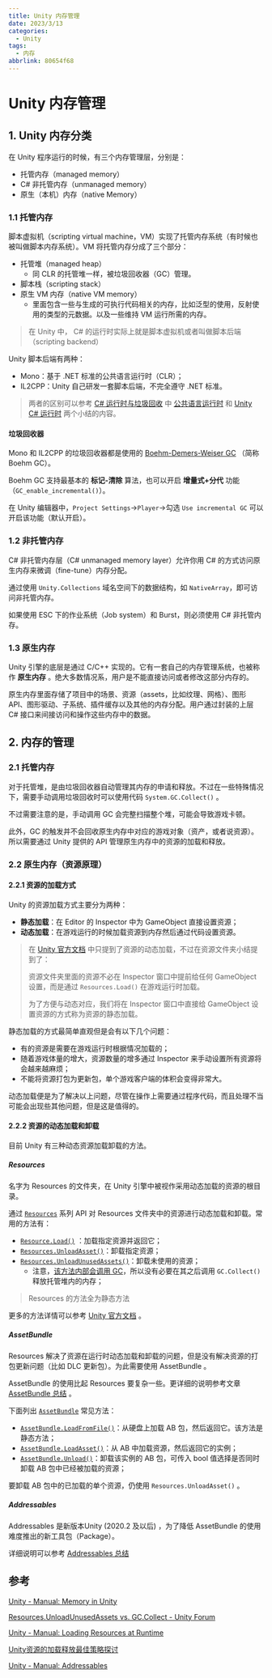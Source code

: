 ```yaml
---
title: Unity 内存管理
date: 2023/3/13
categories:
  - Unity
tags:
  - 内存
abbrlink: 80654f68
---
```


# Unity 内存管理

## 1. Unity 内存分类

在 Unity 程序运行的时候，有三个内存管理层，分别是：

* 托管内存（managed memory）
* C# 非托管内存（unmanaged memory）
* 原生（本机）内存（native Memory）

### 1.1 托管内存

脚本虚拟机（scripting virtual machine，VM）实现了托管内存系统（有时候也被叫做脚本内存系统）。VM 将托管内存分成了三个部分：

* 托管堆（managed heap）
  * 同 CLR 的托管堆一样，被垃圾回收器（GC）管理。
* 脚本栈（scripting stack）
* 原生 VM 内存（native VM memory）
  * 里面包含一些与生成的可执行代码相关的内存，比如泛型的使用，反射使用的类型的元数据。以及一些维持 VM 运行所需的内存。

> 在 Unity 中， C# 的运行时实际上就是脚本虚拟机或者叫做脚本后端（scripting backend） 

Unity 脚本后端有两种：

* Mono：基于 .NET 标准的公共语言运行时（CLR）；
* IL2CPP：Unity 自己研发一套脚本后端，不完全遵守 .NET 标准。

> 两者的区别可以参考 [C# 运行时与垃圾回收](https://blog.ashechol.top/posts/70fb648.html) 中 [公共语言运行时](https://blog.ashechol.top/posts/70fb648.html#%E5%85%AC%E5%85%B1%E8%AF%AD%E8%A8%80%E8%BF%90%E8%A1%8C%E6%97%B6clr) 和 [Unity C# 运行时](https://blog.ashechol.top/posts/70fb648.html#unity-c-%E8%BF%90%E8%A1%8C%E6%97%B6) 两个小结的内容。

#### 垃圾回收器

Mono 和 IL2CPP 的垃圾回收器都是使用的 [Boehm-Demers-Weiser GC](https://github.com/ivmai/bdwgc) （简称 Boehm GC）。

Boehm GC 支持最基本的 **标记-清除** 算法，也可以开启 **增量式+分代** 功能（`GC_enable_incremental()`）。

在 Unity 编辑器中，`Project Settings`->`Player`->勾选 `Use incremental GC` 可以开启该功能（默认开启）。

### 1.2 非托管内存

C# 非托管内存层（C# unmanaged memory layer）允许你用 C# 的方式访问原生内存来微调（fine-tune）内存分配。

通过使用 `Unity.Collections` 域名空间下的数据结构，如 `NativeArray`，即可访问非托管内存。

如果使用 ESC 下的作业系统（Job system）和 Burst，则必须使用 C# 非托管内存。

### 1.3 原生内存

Unity 引擎的底层是通过 C/C++ 实现的。它有一套自己的内存管理系统，也被称作 **原生内存** 。绝大多数情况系，用户是不能直接访问或者修改这部分内存的。

原生内存里面存储了项目中的场景、资源（assets，比如纹理、网格）、图形API、图形驱动、子系统、插件缓存以及其他的内存分配。用户通过封装的上层 C# 接口来间接访问和操作这些内存中的数据。

## 2. 内存的管理

### 2.1 托管内存

对于托管堆，是由垃圾回收器自动管理其内存的申请和释放。不过在一些特殊情况下，需要手动调用垃圾回收时可以使用代码 `System.GC.Collect()` 。

不过需要注意的是，手动调用 GC 会完整扫描整个堆，可能会导致游戏卡顿。

此外，GC 的触发并不会回收原生内存中对应的游戏对象（资产，或者说资源）。所以需要通过 Unity 提供的 API 管理原生内存中的资源的加载和释放。

### 2.2 原生内存（资源原理）

#### 2.2.1 资源的加载方式

Unity 的资源加载方式主要分为两种：

* **静态加载**：在 Editor 的 Inspector 中为 GameObject 直接设置资源；
* **动态加载**：在游戏运行的时候加载资源到内存然后通过代码设置资源。

> 在 [Unity 官方文档](https://docs.unity.cn/2019.4/Documentation/Manual/LoadingResourcesatRuntime.html) 中只提到了资源的动态加载，不过在资源文件夹小结提到了：
>
> 资源文件夹里面的资源不必在 Inspector 窗口中提前给任何 GameObject 设置，而是通过 `Resources.Load()` 在游戏运行时加载。
>
> 为了方便与动态对应，我们将在 Inspector 窗口中直接给 GameObject 设置资源的方式称为资源的静态加载。

静态加载的方式最简单直观但是会有以下几个问题：

* 有的资源是需要在游戏运行时根据情况加载的；
* 随着游戏体量的增大，资源数量的增多通过 Inspector 来手动设置所有资源将会越来越麻烦；
* 不能将资源打包为更新包，单个游戏客户端的体积会变得非常大。

动态加载便是为了解决以上问题，尽管在操作上需要通过程序代码，而且处理不当可能会出现些其他问题，但是这是值得的。

#### 2.2.2 资源的动态加载和卸载

目前 Unity 有三种动态资源加载卸载的方法。

##### Resources

名字为 Resources 的文件夹，在 Unity 引擎中被视作采用动态加载的资源的根目录。

通过 [`Resources`](https://docs.unity3d.com/ScriptReference/Resources.html) 系列 API 对 Resources 文件夹中的资源进行动态加载和卸载。常用的方法有：

* [`Resource.Load()`](https://docs.unity3d.com/ScriptReference/Resources.Load.html) ：加载指定资源并返回它；
* [`Resources.UnloadAsset()`](https://docs.unity3d.com/ScriptReference/Resources.UnloadAsset.html)：卸载指定资源；
* [`Resources.UnloadUnusedAssets()`](https://docs.unity3d.com/ScriptReference/Resources.UnloadUnusedAssets.html)：卸载未使用的资源；
  * 注意，[该方法内部会调用 GC](https://forum.unity.com/threads/resources-unloadunusedassets-vs-gc-collect.358597/)，所以没有必要在其之后调用 `GC.Collect()` 释放托管堆内的内存；

> Resources 的方法全为静态方法

更多的方法详情可以参考 [Unity 官方文档](https://docs.unity3d.com/ScriptReference/Resources.html) 。

##### AssetBundle

Resources 解决了资源在运行时动态加载和卸载的问题，但是没有解决资源的打包更新问题（比如 DLC 更新包）。为此需要使用 AssetBundle 。

AssetBundle 的使用比起 Resources 要复杂一些。更详细的说明参考文章 [AssetBundle 总结](https://blog.ashechol.top/posts/5e5b801b.html) 。

下面列出 [`AssetBundle`](https://docs.unity.cn/2019.4/Documentation/ScriptReference/AssetBundle.html) 常见方法：

* [`AssetBundle.LoadFromFile()`](https://docs.unity.cn/2019.4/Documentation/ScriptReference/AssetBundle.LoadFromFile.html)：从硬盘上加载 AB 包，然后返回它。该方法是静态方法；
* [`AssetBundle.LoadAsset()`](https://docs.unity.cn/2019.4/Documentation/ScriptReference/AssetBundle.LoadAsset.html)：从 AB 中加载资源，然后返回它的实例；
* [`AssetBundle.Unload()`](https://docs.unity.cn/2019.4/Documentation/ScriptReference/AssetBundle.Unload.html)：卸载该实例的 AB 包，可传入 bool 值选择是否同时卸载 AB 包中已经被加载的资源；

要卸载 AB 包中的已加载的单个资源，仍使用 `Resources.UnloadAsset()` 。

##### Addressables

Addressables 是新版本Unity (2020.2 及以后) ，为了降低 AssetBundle 的使用难度推出的新工具包（Package）。

详细说明可以参考 [Addressables 总结](https://blog.ashechol.top/posts/e6335314.html)

## 参考

[Unity - Manual: Memory in Unity](https://docs.unity3d.com/Manual/performance-memory-overview.html)

[Resources.UnloadUnusedAssets vs. GC.Collect - Unity Forum](https://forum.unity.com/threads/resources-unloadunusedassets-vs-gc-collect.358597/)

[Unity - Manual: Loading Resources at Runtime ](https://docs.unity3d.com/Manual/LoadingResourcesatRuntime.html)

[Unity资源的加载释放最佳策略探讨](https://www.jianshu.com/p/f21c455e5f17)

[Unity - Manual: Addressables](https://docs.unity3d.com/Manual/com.unity.addressables.html)
